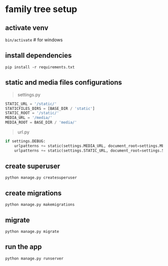 # family tree setup
## activate venv
` bin/activate ` # for windows

## install dependencies
` pip install -r requirements.txt `

## static and media files configurations
> settings.py
```python
STATIC_URL = '/static/'
STATICFILES_DIRS = [BASE_DIR / 'static']
STATIC_ROOT = '/static/'
MEDIA_URL = '/media/'
MEDIA_ROOT = BASE_DIR / 'media/'
```
> url.py
```python
if settings.DEBUG:
    urlpatterns += static(settings.MEDIA_URL, document_root=settings.MEDIA_ROOT)
    urlpatterns += static(settings.STATIC_URL, document_root=settings.STATIC_ROOT)
```

## create superuser
` python manage.py createsuperuser `

## create migrations
` python manage.py makemigrations `

## migrate
` python manage.py migrate `

## run the app
` python manage.py runserver `